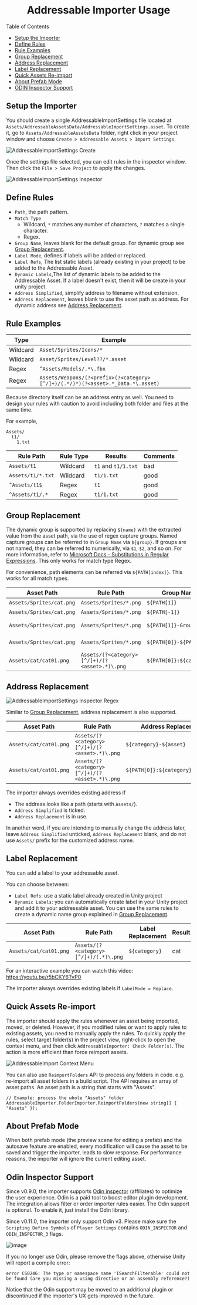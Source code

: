 <h1 align="center">Addressable Importer Usage</h1>

Table of Contents
- [Setup the Importer](#setup-the-importer)
- [Define Rules](#define-rules)
- [Rule Examples](#rule-examples)
- [Group Replacement](#group-replacement)
- [Address Replacement](#address-replacement)
- [Label Replacement](#label-replacement)
- [Quick Assets Re-import](#quick-assets-re-import)
- [About Prefab Mode](#about-prefab-mode)
- [ODIN Inspector Support](#odin-inspector-support)

## Setup the Importer

You should create a single AddressableImportSettings file located at `Assets/AddressableAssetsData/AddressableImportSettings.asset`. To create it, go to `Assets/AddressableAssetsData` folder, right click in your project window and choose `Create > Addressable Assets > Import Settings`.

![AddressableImportSettings Create](AddressableImportSettings-Create.png)

Once the settings file selected, you can edit rules in the inspector window. Then click the `File > Save Project` to apply the changes.

![AddressableImportSettings Inspector](AddressableImportSettings-Insepctor.png)

## Define Rules

- `Path`, the path pattern.
- `Match Type`
  - Wildcard, `*` matches any number of characters, `?` matches a single character.
  - Regex.
- `Group Name`, leaves blank for the default group. For dynamic group see [Group Replacement](#group-replacement).
- `Label Mode`, defines if labels will be added or replaced.
- `Label Refs`, The list static labels (already existing in your project) to be added to the Addressable Asset.
- `Dynamic Labels`,The list of dynamic labels to be added to the Addressable Asset. If a label doesn't exist, then it will be create in your unity project.
- `Address Simplified`, simplify address to filename without extension.
- `Address Replacement`, leaves blank to use the asset path as address. For dynamic address see [Address Replacement](#address-replacement).

## Rule Examples

| Type     | Example                                                                         |
|----------|---------------------------------------------------------------------------------|
| Wildcard | `Asset/Sprites/Icons/*`                                                         |
| Wildcard | `Asset/Sprites/Level??/*.asset`                                                 |
| Regex    | `^Assets/Models/.*\.fbx`                                                        |
| Regex    | `Assets/Weapons/(?<prefix>(?<category>[^/]+)/(.*/)*)(?<asset>.*_Data.*\.asset)` |

Because directory itself can be an address entry as well. You need to design your rules with caution to avoid including both folder and files at the same time.

For example,

```
Assets/
  t1/
    1.txt
```

| Rule Path         | Rule Type | Results             | Comments |
|-------------------|-----------|---------------------|----------|
| `Assets/t1`       | Wildcard  | `t1` and `t1/1.txt` | bad      |
| `Assets/t1/*.txt` | Wildcard  | `t1/1.txt`          | good     |
| `^Assets/t1$`     | Regex     | `t1`                | good     |
| `^Assets/t1/.*`   | Regex     | `t1/1.txt`          | good     |

## Group Replacement

The dynamic group is supported by replacing `${name}` with the extracted value from the asset path, via the use of regex capture groups. Named capture groups can be referred to in `Group Name` via `${group}`. If groups are not named, they can be referred to numerically, via `$1`, `$2`, and so on. For more information, refer to [Microsoft Docs - Substitutions in Regular Expressions](https://docs.microsoft.com/en-us/dotnet/standard/base-types/substitutions-in-regular-expressions). This only works for match type Regex.

For convenience, path elements can be referred via `${PATH[index]}`. This works for all match types.

| Asset Path               | Rule Path                                          | Group Name               | Result         |
|--------------------------|-----------------------------------------------|--------------------------|----------------|
| `Assets/Sprites/cat.png` | `Assets/Sprites/*.png`                        | `${PATH[1]}`             | Sprites        |
| `Assets/Sprites/cat.png` | `Assets/Sprites/*.png`                        | `${PATH[-1]}`            | Sprites        |
| `Assets/Sprites/cat.png` | `Assets/Sprites/*.png`                        | `${PATH[1]}-Group`       | Sprites-Group  |
| `Assets/Sprites/cat.png` | `Assets/Sprites/*.png`                        | `${PATH[0]}-${PATH[1]}`  | Assets-Sprites |
| `Assets/cat/cat01.png`   | `Assets/(?<category>[^/]+)/(?<asset>.*)\.png` | `${PATH[0]}:${category}` | Assets:cat     |

## Address Replacement
![AddressableImportSettings Inspector Regex](AddressableImportSettings-Insepctor2.png)

Similar to [Group Replacement](#group-replacement), address replacement is also supported.

| Asset Path             | Rule Path                                     | Address Replacement               | Result           |
|------------------------|-----------------------------------------------|-----------------------------------|------------------|
| `Assets/cat/cat01.png` | `Assets/(?<category>[^/]+)/(?<asset>.*)\.png` | `${category}-${asset}`            | cat-cat01        |
| `Assets/cat/cat01.png` | `Assets/(?<category>[^/]+)/(?<asset>.*)\.png` | `${PATH[0]}:${category}-${asset}` | Assets:cat-cat01 |

The importer always overrides existing address if
- The address looks like a path (starts with `Assets/`).
- `Address Simplified` is ticked.
- `Address Replacement` is in use.

In another word, if you are intending to manually change the address later, leave `Address Simplified` unticked, `Address Replacement` blank, and do not use `Assets/` prefix for the customized address name.

## Label Replacement
You can add a label to your addressable asset.

You can choose between:
-  `Label Refs`: use a static label already created in Unity project 
- `Dynamic Labels`: you can automatically create label in your Unity project and add it to your addressable asset.
  You can use the same rules to create a dynamic name group explained in [Group Replacement](#group-replacement). 
  
| Asset Path             | Rule Path                                     | Label Replacement               | Result           |
|------------------------|-----------------------------------------------|-----------------------------------|------------------|
| `Assets/cat/cat01.png` | `Assets/(?<category>[^/]+)/(.*)\.png` | `${category}`            | cat        |
  
  
  For an interactive example you can watch this video: https://youtu.be/r5bCKY6TvP0
  
  
The importer always overrides existing labels if `LabelMode = Replace`.

## Quick Assets Re-import

The importer should apply the rules whenever an asset being imported, moved, or deleted. However, if you modified rules or want to apply rules to existing assets, you need to manually apply the rules. To quickly apply the rules, select target folder(s) in the project view, right-click to open the context menu, and then click `AddressableImporter: Check Folder(s)`. The action is more efficient than force reimport assets.

![AddressableImport Context Menu](AddressableImportSettings-ContextMenu.png)

You can also use `ReimportFolders` API to process any folders in code. e.g. re-import all asset folders in a build script. The API requires an array of asset paths. An asset path is a string that starts with "Assets".

```
// Example: process the whole "Assets" folder
AddressableImporter.FolderImporter.ReimportFolders(new string[] { "Assets" });
```

## About Prefab Mode

When both prefab mode (the preview scene for editing a prefab) and the autosave feature are enabled, every modification will cause the asset to be saved and trigger the importer, leads to slow response. For performance reasons, the importer will ignore the current editing asset.

## Odin Inspector Support

Since v0.9.0, the importer supports [Odin inspector](https://assetstore.unity.com/packages/tools/utilities/odin-inspector-and-serializer-89041?aid=1011lJJH) (affiliates) to optimize the user experience. Odin is a paid tool to boost editor plugin development. The integration allows filter or order importer rules easier. The Odin support is optional. To enable it, just install the Odin library.

Since v0.11.0, the importer only support Odin v3. Please make sure the `Scripting Define Symbols` of `Player Settings` contains `ODIN_INSPECTOR` and `ODIN_INSPECTOR_3` flags.

![image](https://user-images.githubusercontent.com/125390/119212523-8700f580-baeb-11eb-8f3f-84246750152c.png)

If you no longer use Odin, please remove the flags above, otherwise Unity will report a compile error:

```
error CS0246: The type or namespace name 'ISearchFilterable' could not be found (are you missing a using directive or an assembly reference?)
```

Notice that the Odin support may be moved to an additional plugin or discontinued if the importer's UX gets improved in the future.


